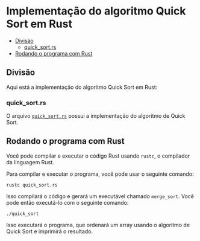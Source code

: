 # Implementação do algoritmo Quick Sort em Rust

- [Divisão](#divisão)
    - [quick_sort.rs](#merge_sortrs)
- [Rodando o programa com Rust](#rodando-o-programa-com-rust)

## Divisão

Aqui está a implementação do algoritmo Quick Sort em Rust:

### quick_sort.rs

O arquivo <a href="https://github.com/FabioHenriqueFarias/algorithms-And-Data-Dtructures/blob/main/Algorithms/Sorting/2_QuickSort/Rust/quick_sort.rs">`quick_sort.rs`</a>  possui a implementação do algoritmo de Quick Sort.

## Rodando o programa com Rust

Você pode compilar e executar o código Rust usando `rustc`, o compilador da linguagem Rust. 

Para compilar e executar o programa, você pode usar o seguinte comando:

```
rustc quick_sort.rs
```

Isso compilará o código e gerará um executável chamado `merge_sort`. Você pode então executá-lo com o seguinte comando:

```
./quick_sort
```

Isso executará o programa, que ordenará um array usando o algoritmo de Quick Sort e imprimirá o resultado.